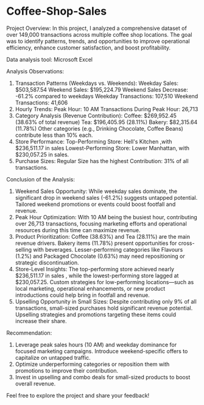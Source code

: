 # Coffee-Shop-Sales
Project Overview:
In this project, I analyzed a comprehensive dataset of over 149,000 transactions across multiple coffee shop locations. The goal was to identify patterns, trends, and opportunities to improve operational efficiency, enhance customer satisfaction, and boost profitability.

Data analysis tool:
Microsoft Excel

Analysis Observations:
1. Transaction Patterns (Weekdays vs. Weekends):
Weekday Sales: $503,587.54
Weekend Sales: $195,224.79
Weekend Sales Decrease: -61.2% compared to weekdays
Weekday Transactions: 107,510
Weekend Transactions: 41,606
2. Hourly Trends:
Peak Hour: 10 AM
Transactions During Peak Hour: 26,713
3. Category Analysis (Revenue Contribution):
Coffee: $269,952.45 (38.63% of total revenue)
Tea: $196,405.95 (28.11%)
Bakery: $82,315.64 (11.78%)
Other categories (e.g., Drinking Chocolate, Coffee Beans) contribute less than 10% each.
4. Store Performance:
Top-Performing Store: Hell's Kitchen ,with $236,511.17 in sales
Lowest-Performing Store: Lower Manhattan, with $230,057.25 in sales.
5. Purchase Sizes:
Regular Size has the highest Contribution: 31% of all transactions.

Conclusion of the Analysis:
1.   Weekend Sales Opportunity:
While weekday sales dominate, the significant drop in weekend sales (-61.2%) suggests untapped potential. Tailored weekend promotions or events could boost footfall and revenue.
2. Peak Hour Optimization:
With 10 AM being the busiest hour, contributing over 26,713 transactions, focusing marketing efforts and operational resources during this time can maximize revenue.
3.  Product Prioritization:
Coffee (38.63%) and Tea (28.11%) are the main revenue drivers.
Bakery items (11.78%) present opportunities for cross-selling with beverages.
Lesser-performing categories like Flavours (1.2%) and Packaged Chocolate (0.63%) may need repositioning or strategic discontinuation.
4. Store-Level Insights:
The top-performing store achieved nearly $236,511.17 in sales , while the lowest-performing store lagged at $230,057.25. Custom strategies for low-performing locations—such as local marketing, operational enhancements, or new product introductions could help bring in footfall and revenue.
5. Upselling Opportunity in Small Sizes:
Despite contributing only 9% of all transactions, small-sized purchases hold significant revenue potential. Upselling strategies and promotions targeting these items could increase their share.

Recommendation:
1. Leverage peak sales hours (10 AM) and weekday dominance for focused marketing campaigns.
Introduce weekend-specific offers to capitalize on untapped traffic.
2. Optimize underperforming categories or reposition them with promotions to improve their contribution.
3. Invest in upselling and combo deals for small-sized products to boost overall revenue.


Feel free to explore the project and share your feedback!
